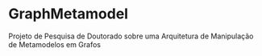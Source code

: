# GraphMetamodel
Projeto de Pesquisa de Doutorado sobre uma Arquitetura de Manipulação de Metamodelos em Grafos
